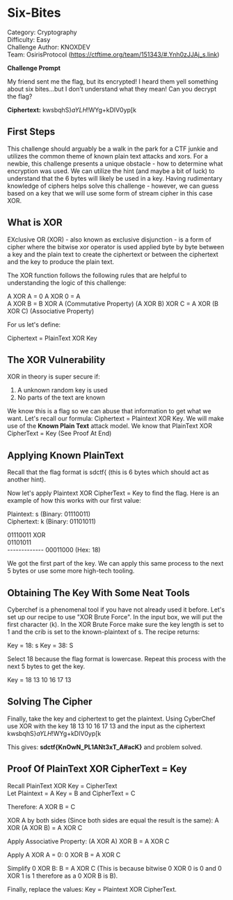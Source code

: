 # Six-Bites # 
Category: Cryptography  
Difficulty: Easy  
Challenge Author: KNOXDEV  
Team: OsirisProtocol (https://ctftime.org/team/151343/#.Ynh0zJJAj_s.link)

**Challenge Prompt** 

My friend sent me the flag, but its encrypted! I heard them yell something about six bites...but I don’t understand what they mean! Can you decrypt the flag?  

**Ciphertext:** kwsbqhS}_aYLH_!WYg+kDIV0yp[k

## First Steps ##  

This challenge should arguably be a walk in the park for a CTF junkie and utilizes the common theme of known plain text attacks and xors. For a newbie, this challenge presents a unique obstacle - how to determine what encryption was used. We can utilize the hint (and maybe a bit of luck) to understand that the 6 bytes will likely be used in a key. Having rudimentary knowledge of ciphers helps solve this challenge - however, we can guess based on a key that we will use some form of stream cipher in this case XOR. 

## What is XOR ## 

EXclusive OR (XOR) - also known as exclusive disjunction - is a form of cipher where the bitwise xor operator is used applied byte by byte between a key and the plain text to create the ciphertext or between the ciphertext and the key to produce the plain text. 

The XOR function follows the following rules that are helpful to understanding the logic of this challenge: 

A XOR A = 0 
A XOR 0 = A       
A XOR B = B XOR A (Commutative Property)
(A XOR B) XOR C = A XOR (B XOR C) (Associative Property)


For us let's define: 

Ciphertext = PlainText XOR Key


## The XOR Vulnerability ## 

XOR in theory is super secure if:
  1. A unknown random key is used 
  2. No parts of the text are known

We know this is a flag so we can abuse that information to get what we want. Let's recall our formula: Ciphertext = Plaintext XOR Key. We will make use of the **Known Plain Text** attack model.  We know that PlainText XOR CipherText = Key (See Proof At End) 

## Applying Known PlainText ##

Recall that the flag format is sdctf{ (this is 6 bytes which should act as another hint). 

Now let's apply Plaintext XOR CipherText = Key to find the flag. Here is an example of how this works with our first value:  

Plaintext: s (Binary: 01110011) 	
Ciphertext: k (Binary: 01101011) 

01110011 XOR  
01101011  
\-------------
00011000 (Hex: 18) 

We got the first part of the key. We can apply this same process to the next 5 bytes or use some more high-tech tooling.

## Obtaining The Key With Some Neat Tools ##

Cyberchef is a phenomenal tool if you have not already used it before. Let's set up our recipe to use "XOR Brute Force". In the input box, we will put the first character (k). In the XOR Brute Force make sure the key length is set to 1 and the crib is set to the known-plaintext of s. The recipe returns:  

Key = 18: s
Key = 38: S

Select 18 because the flag format is lowercase. Repeat this process with the next 5 bytes to get the key. 

Key = 18 13 10 16 17 13

## Solving The Cipher ##

Finally, take the key and ciphertext to get the plaintext. Using CyberChef use XOR with the key 18 13 10 16 17 13 and the input as the ciphertext kwsbqhS}_aYLH_!WYg+kDIV0yp[k

This gives: **sdctf{KnOwN_PL1ANt3xT_A#acK}** and problem solved. 


## Proof Of PlainText XOR CipherText = Key ##

Recall PlainText XOR Key = CipherText  
Let Plaintext = A Key = B and CipherText = C 

Therefore: A XOR B = C 

XOR A by both sides (Since both sides are equal the result is the same): A XOR (A XOR B) = A XOR C 

Apply Associative Property: (A XOR A) XOR B = A XOR C 

Apply A XOR A = 0: 0 XOR B = A XOR C 

Simplify 0 XOR B: B = A XOR C (This is because bitwise 0 XOR 0 is 0 and 0 XOR 1 is 1 therefore as a 0 XOR B is B). 

Finally, replace the values: Key = Plaintext XOR CipherText. 
